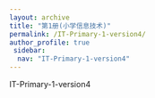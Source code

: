 ```yaml
---
layout: archive
title: "第1册(小学信息技术)"
permalink: /IT-Primary-1-version4/
author_profile: true
 sidebar:
  nav: "IT-Primary-1-version4"
---
```


IT-Primary-1-version4
